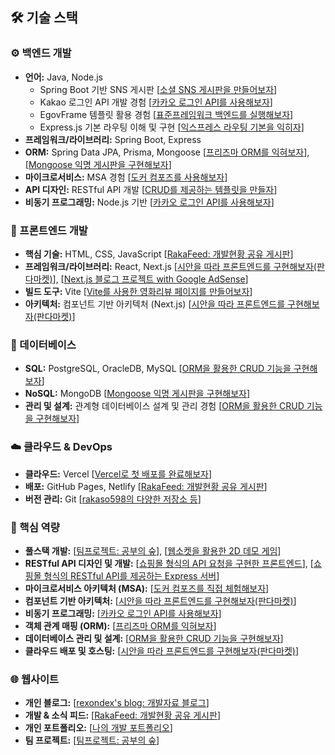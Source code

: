 ## 🛠️ 기술 스택

### ⚙️ 백엔드 개발

* **언어:** Java, Node.js
    * Spring Boot 기반 SNS 게시판 [[소셜 SNS 게시판을 만들어보자](https://github.com/rakaso598/spring-sns-board)]
    * Kakao 로그인 API 개발 경험 [[카카오 로그인 API를 사용해보자](https://github.com/rakaso598/kakao-login-api)]
    * EgovFrame 템플릿 활용 경험 [[표준프레임워크 백엔드를 실행해보자](https://github.com/rakaso598/egovframe-template-simple-backend)]
    * Express.js 기본 라우팅 이해 및 구현 [[익스프레스 라우팅 기본을 익히자](https://github.com/rakaso598/express-routing-basic)]
* **프레임워크/라이브러리:** Spring Boot, Express
* **ORM:** Spring Data JPA, Prisma, Mongoose [[프리즈마 ORM를 익혀보자](https://github.com/rakaso598/prisma-orm-basic)], [[Mongoose 익명 게시판을 구현해보자](https://github.com/rakaso598/mongoose-anonymous-board)]
* **마이크로서비스:** MSA 경험 [[도커 컴포즈를 사용해보자](https://github.com/rakaso598/my-docker-compose)]
* **API 디자인:** RESTful API 개발 [[CRUD를 제공하는 템플릿을 만들자](https://github.com/rakaso598/spring-crud-template)]
* **비동기 프로그래밍:** Node.js 기반 [[카카오 로그인 API를 사용해보자](https://github.com/rakaso598/kakao-login-api)]

### 🎨 프론트엔드 개발

* **핵심 기술:** HTML, CSS, JavaScript [[RakaFeed: 개발현황 공유 게시판](https://github.com/rakaso598/rakaso598.github.io)]
* **프레임워크/라이브러리:** React, Next.js [[시안을 따라 프론트엔드를 구현해보자(판다마켓)](https://github.com/rakaso598/pandamarket-fe)], [[Next.js 블로그 프로젝트 with Google AdSense](https://github.com/rakaso598/nextjs-adsense-blog)]
* **빌드 도구:** Vite [[Vite를 사용한 영화리뷰 페이지를 만들어보자](https://github.com/rakaso598/vite-movie-info)]
* **아키텍처:** 컴포넌트 기반 아키텍처 (Next.js) [[시안을 따라 프론트엔드를 구현해보자(판다마켓)](https://github.com/rakaso598/pandamarket-fe)]

### 💾 데이터베이스

* **SQL:** PostgreSQL, OracleDB, MySQL [[ORM을 활용한 CRUD 기능을 구현해보자](https://github.com/rakaso598/rdbms-crud-community)]
* **NoSQL:** MongoDB [[Mongoose 익명 게시판을 구현해보자](https://github.com/rakaso598/mongoose-anonymous-board)]
* **관리 및 설계:** 관계형 데이터베이스 설계 및 관리 경험 [[ORM을 활용한 CRUD 기능을 구현해보자](https://github.com/rakaso598/rdbms-crud-community)]

### ☁️ 클라우드 & DevOps

* **클라우드:** Vercel [[Vercel로 첫 배포를 완료해보자](https://github.com/rakaso598/introduce-ra)]
* **배포:** GitHub Pages, Netlify [[RakaFeed: 개발현황 공유 게시판](https://github.com/rakaso598/rakaso598.github.io)]
* **버전 관리:** Git [[rakaso598의 다양한 저장소 등](https://github.com/rakaso598/rakaso598)]

### 🎯 핵심 역량

* **풀스택 개발:** [[팀프로젝트: 공부의 숲](https://github.com/rakaso598/studyforest-fs)], [[웹소켓을 활용한 2D 데모 게임](https://github.com/rakaso598/community-adventure-demo)]
* **RESTful API 디자인 및 개발:** [[쇼핑몰 형식의 API 요청을 구현한 프론트엔드](https://github.com/rakaso598/biz-shop-fe)], [[쇼핑몰 형식의 RESTful API를 제공하는 Express 서버](https://github.com/rakaso598/biz-shop-be)]
* **마이크로서비스 아키텍처 (MSA):** [[도커 컴포즈를 직접 체험해보자](https://github.com/rakaso598/my-docker-compose)]
* **컴포넌트 기반 아키텍처:** [[시안을 따라 프론트엔드를 구현해보자(판다마켓)](https://github.com/rakaso598/pandamarket-fe)]
* **비동기 프로그래밍:** [[카카오 로그인 API를 사용해보자](https://github.com/rakaso598/kakao-login-api)]
* **객체 관계 매핑 (ORM):** [[프리즈마 ORM를 익혀보자](https://github.com/rakaso598/prisma-orm-basic)]
* **데이터베이스 관리 및 설계:** [[ORM을 활용한 CRUD 기능을 구현해보자](https://github.com/rakaso598/rdbms-crud-community)]
* **클라우드 배포 및 호스팅:** [[시안을 따라 프론트엔드를 구현해보자(판다마켓)](https://github.com/rakaso598/pandamarket-fe)]

### 🌐 웹사이트

* **개인 블로그:** [[rexondex's blog: 개발자료 블로그](https://rexondex.tistory.com/)]
* **개발 & 소식 피드:** [[RakaFeed: 개발현황 공유 게시판](https://rakaso598.github.io/)]
* **개인 포트폴리오:** [[나의 개발 포트폴리오](https://rakaso598.github.io/portfolio/)]
* **팀 프로젝트:** [[팀프로젝트: 공부의 숲](https://rakaso598.github.io/portfolio/study-forest/)]
